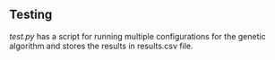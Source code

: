 ## Testing

*test.py* has a script for running multiple configurations for the genetic algorithm and stores the results in results.csv file.